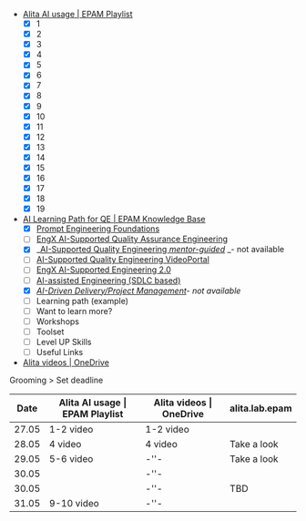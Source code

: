 * [Alita AI usage | EPAM Playlist](https://videoportal.epam.com/playlist/1JebbZ7v/play/L7xZ6qY4)
	* [x] 1
	* [x] 2
	* [x] 3
	* [x] 4
	* [x] 5
	* [x] 6
	* [x] 7
	* [x] 8
	* [x] 9
	* [x] 10
	* [x] 11
	* [x] 12
	* [x] 13
	* [x] 14
	* [x] 15
	* [x] 16
	* [x] 17
	* [x] 18
	* [x] 19
* [AI Learning Path for QE | EPAM Knowledge Base](https://kb.epam.com/pages/viewpage.action?spaceKey=EPMQAOPQEP&title=%5BInternal%5D+AI+Learning+Path+for+Quality+Engineering)
	* [x] [Prompt Engineering Foundations](https://learn.epam.com/detailsPage?id=92d11cb4-dbaa-45a3-8b22-60f9f391f588)
	* [ ] [EngX AI-Supported Quality Assurance Engineering](https://learn.epam.com/detailsPage?id=1c89e986-9a96-4aed-8166-291af0a8a19c)
	* [x] _[AI-Supported Quality Engineering _mentor-guided_](https://learn.epam.com/detailsPage?id=e1262741-f67f-48cb-90ce-5b8ee6ff6ed1) _- not available
	* [ ] [AI-Supported Quality Engineering VideoPortal](https://videoportal.epam.com/channel/Gr7mDLDJNv/video)
	* [ ] [EngX AI-Supported Engineering 2.0](https://learn.epam.com/detailsPage?id=89b0a8e3-52ba-4554-b7af-409077290fa6)
	* [ ] [AI-assisted Engineering (SDLC based)](https://learn.epam.com/study/promoDetails?id=bfa69224-a840-4dee-8d47-d76863fb0b4d)
	* [x] _[AI-Driven Delivery/Project Management](https://learn.epam.com/detailsPage?id=3df98f90-2450-4699-a156-219a2123fde5)- not available_
	* [ ] Learning path (example)
	* [ ] Want to learn more?
	* [ ] Workshops
	* [ ] Toolset
	* [ ] Level UP Skills
	* [ ] Useful Links
* [Alita videos | OneDrive](https://epam-my.sharepoint.com/personal/dzmitry_shaplyka_epam_com/_layouts/15/onedrive.aspx?id=%2Fpersonal%2Fdzmitry%5Fshaplyka%5Fepam%5Fcom%2FDocuments%2FAlita%20videos&ct=1716365525835&or=Teams%2DHL&ga=1&LOF=1)

Grooming > Set deadline

| Date  | Alita AI usage \| EPAM Playlist | Alita videos \| OneDrive | alita.lab.epam |
| ----- | ------------------------------- | ------------------------ | -------------- |
| 27.05 | 1-2 video                       | 1-2 video                |                |
| 28.05 | 4 video                         | 4 video                  | Take a look    |
| 29.05 | 5-6 video                       | -''-                     | Take a look    |
| 30.05 |                                 | -''-                     |                |
| 30.05 |                                 | -''-                     | TBD            |
| 31.05 | 9-10 video                      | -''-                     |                |
